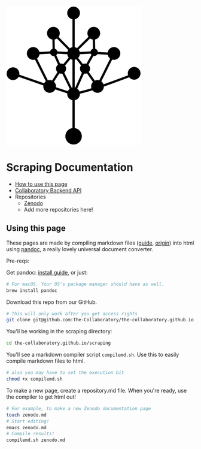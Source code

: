 ![](../semanticsearch/logo.svg)

# Scraping Documentation



- [How to use this page](#using-this-page)
- [Collaboratory Backend API](backend.html)
- Repositories
    - [Zenodo](zenodo.html)
    - Add more repositories here!

## Using this page
These pages are made by compiling markdown files ([guide](https://commonmark.org/help/), [origin](https://daringfireball.net/projects/markdown/)) into html using [pandoc](https://pandoc.org/), a really lovely universal document converter.

Pre-reqs:

Get pandoc: [install guide](https://pandoc.org/installing.html), or just:
```sh
# For macOS. Your OS's package manager should have as well.
brew install pandoc
```

Download this repo from our GitHub.
```sh
# This will only work after you get access rights
git clone git@github.com:The-Collaboratory/the-collaboratory.github.io.git
```

You'll be working in the scraping directory:
```sh
cd the-collaboratory.github.io/scraping
```

You'll see a markdown compiler script `compilemd.sh`. Use this to easily compile markdown files to html.
```sh
# also you may have to set the execution bit
chmod +x compilemd.sh
```

To make a new page, create a repository.md file. When you're ready, use the compiler to get html out!
```sh
# For example, to make a new Zenodo documentation page
touch zenodo.md
# Start editing!
emacs zenodo.md
# Compile results!
compilemd.sh zenodo.md
```
